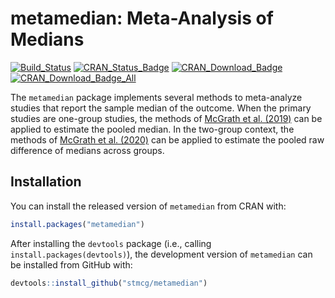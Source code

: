 
<!-- README.md is generated from README.Rmd. Please edit that file -->

# metamedian: Meta-Analysis of Medians

[![Build\_Status](https://travis-ci.org/stmcg/metamedian.svg?branch=master)](https://travis-ci.org/stmcg/metamedian)
[![CRAN\_Status\_Badge](https://www.r-pkg.org/badges/version/metamedian)](https://cran.r-project.org/package=metamedian)
[![CRAN\_Download\_Badge](https://cranlogs.r-pkg.org/badges/metamedian)](https://www.r-pkg.org/pkg/metamedian)
[![CRAN\_Download\_Badge\_All](https://cranlogs.r-pkg.org/badges/grand-total/metamedian)](https://www.r-pkg.org/pkg/metamedian)

The `metamedian` package implements several methods to meta-analyze
studies that report the sample median of the outcome. When the primary
studies are one-group studies, the methods of [McGrath et
al. (2019)](https://onlinelibrary.wiley.com/doi/abs/10.1002/sim.8013?af=R)
can be applied to estimate the pooled median. In the two-group context,
the methods of [McGrath et
al. (2020)](https://onlinelibrary.wiley.com/doi/abs/10.1002/bimj.201900036)
can be applied to estimate the pooled raw difference of medians across
groups.

## Installation

You can install the released version of `metamedian` from CRAN with:

``` r
install.packages("metamedian")
```

After installing the `devtools` package (i.e., calling
`install.packages(devtools)`), the development version of `metamedian`
can be installed from GitHub with:

``` r
devtools::install_github("stmcg/metamedian")
```
